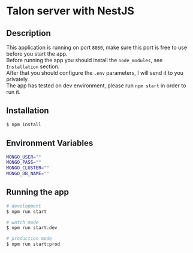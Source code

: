 # Talon server with NestJS

## Description

This application is running on port `8080`, make sure this port is free to use before you start the app. <br />
Before running the app you should install the `node_modules`, see `Installation` section. <br />
After that you should configure the `.env` parameters, I will send it to you privately. <br />
The app has tested on dev environment, please run `npm start` in order to run it.

## Installation

```bash
$ npm install
```

## Environment Variables
```bash
MONGO_USER=""
MONGO_PASS="" 
MONGO_CLUSTER=""
MONGO_DB_NAME=""
```

## Running the app

```bash
# development
$ npm run start

# watch mode
$ npm run start:dev

# production mode
$ npm run start:prod
```
